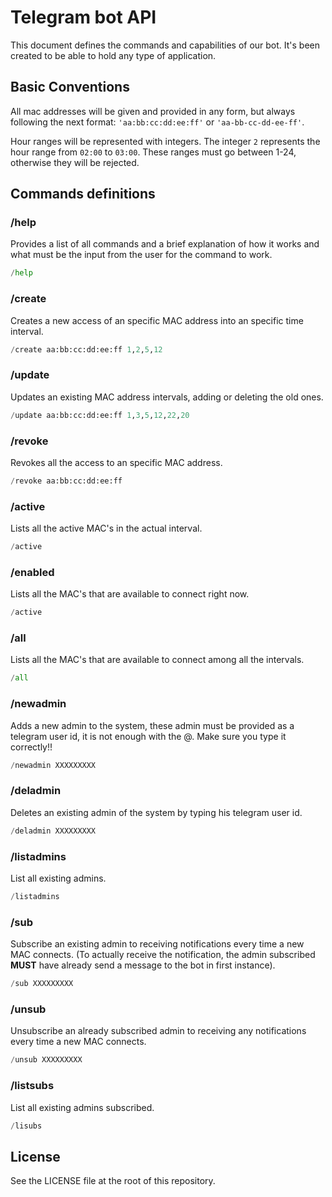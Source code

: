 # Telegram bot API

This document defines the commands and capabilities of our bot. 
It's been created to be able to hold any type of application.

## Basic Conventions

All mac addresses will be given and provided in any form, but always following the next format:
`'aa:bb:cc:dd:ee:ff'` or `'aa-bb-cc-dd-ee-ff'`.

Hour ranges will be represented with integers. The integer `2` represents the
hour range from `02:00` to `03:00`. These ranges must go between 1-24, otherwise they will be 
rejected.

## Commands definitions

### /help

Provides a list of all commands and a brief explanation of how it works and what 
must be the input from the user for the command to work.

```py
/help
```

### /create

Creates a new access of an specific MAC address into an specific time interval.

```py
/create aa:bb:cc:dd:ee:ff 1,2,5,12
```

### /update

Updates an existing MAC address intervals, adding or deleting the old ones.

```py
/update aa:bb:cc:dd:ee:ff 1,3,5,12,22,20
```

### /revoke

Revokes all the access to an specific MAC address.

```py
/revoke aa:bb:cc:dd:ee:ff
```

### /active

Lists all the active MAC's in the actual interval.

```py
/active
```

### /enabled

Lists all the MAC's that are available to connect right now.

```py
/active
```

### /all

Lists all the MAC's that are available to connect among all the intervals.

```py
/all
```

### /newadmin

Adds a new admin to the system, these admin must be provided as a telegram
user id, it is not enough with the @. Make sure you type it correctly!!

```py
/newadmin XXXXXXXXX
```

### /deladmin

Deletes an existing admin of the system by typing his telegram user id.

```py
/deladmin XXXXXXXXX
```

### /listadmins

List all existing admins.

```py
/listadmins
```

### /sub

Subscribe an existing admin to receiving notifications every time a new MAC connects.
(To actually receive the notification, the admin subscribed **MUST** have already 
send a message to the bot in first instance).

```py
/sub XXXXXXXXX
```

### /unsub

Unsubscribe an already subscribed admin to receiving any notifications every
time a new MAC connects.

```py
/unsub XXXXXXXXX
```

### /listsubs

List all existing admins subscribed.

```py
/lisubs
```

## License

See the LICENSE file at the root of this repository.
